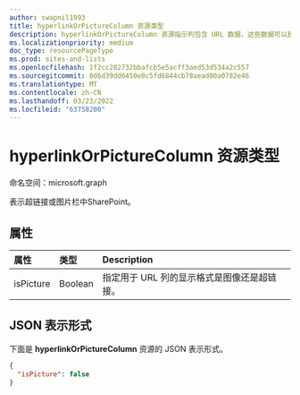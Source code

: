 ```yaml
---
author: swapnil1993
title: hyperlinkOrPictureColumn 资源类型
description: hyperlinkOrPictureColumn 资源指示列包含 URL 数据，这些数据可以是 achortag 或充当超链接的图像。
ms.localizationpriority: medium
doc_type: resourcePageType
ms.prod: sites-and-lists
ms.openlocfilehash: 1f2cc282732bbafcb5e5acff3aed53d534a2c557
ms.sourcegitcommit: 0d6d39dd6450e0c5fd6844cb78aead00a0782e46
ms.translationtype: MT
ms.contentlocale: zh-CN
ms.lasthandoff: 03/23/2022
ms.locfileid: "63758200"
---
```

# <a name="hyperlinkorpicturecolumn-resource-type"></a>hyperlinkOrPictureColumn 资源类型

命名空间：microsoft.graph

表示超链接或图片栏中SharePoint。

## <a name="properties"></a>属性

| 属性      | 类型               | Description|
|:-------------------|:-------------------|:----------------------------------------------|
| isPicture       | Boolean             | 指定用于 URL 列的显示格式是图像还是超链接。 |


## <a name="json-representation"></a>JSON 表示形式

下面是 **hyperlinkOrPictureColumn** 资源的 JSON 表示形式。
<!-- { "blockType": "resource", "@odata.type": "microsoft.graph.hyperlinkOrPictureColumn" } -->

```json
{
  "isPicture": false
}
```
